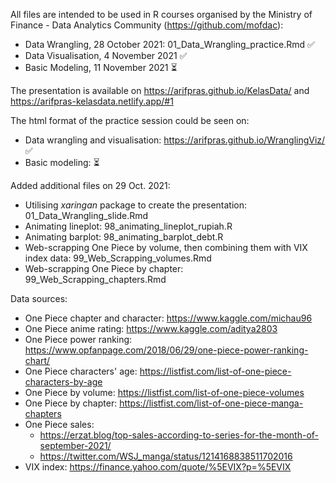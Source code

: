 All files are intended to be used in R courses organised by the Ministry of Finance - Data Analytics Community (https://github.com/mofdac):
- Data Wrangling, 28 October 2021: 01_Data_Wrangling_practice.Rmd :white_check_mark:
- Data Visualisation, 4 November 2021 :white_check_mark:
- Basic Modeling, 11 November 2021 :hourglass_flowing_sand:

The presentation is available on https://arifpras.github.io/KelasData/ and https://arifpras-kelasdata.netlify.app/#1

The html format of the practice session could be seen on: 
- Data wrangling and visualisation: https://arifpras.github.io/WranglingViz/ :white_check_mark:
- Basic modeling: :hourglass_flowing_sand:

Added additional files on 29 Oct. 2021:
- Utilising _xaringan_ package to create the presentation: 01_Data_Wrangling_slide.Rmd
- Animating lineplot: 98_animating_lineplot_rupiah.R
- Animating barplot: 98_animating_barplot_debt.R
- Web-scrapping One Piece by volume, then combining them with VIX index data: 99_Web_Scrapping_volumes.Rmd
- Web-scrapping One Piece by chapter: 99_Web_Scrapping_chapters.Rmd

Data sources:
- One Piece chapter and character: https://www.kaggle.com/michau96
- One Piece anime rating: https://www.kaggle.com/aditya2803
- One Piece power ranking: https://www.opfanpage.com/2018/06/29/one-piece-power-ranking-chart/
- One Piece characters' age: https://listfist.com/list-of-one-piece-characters-by-age
- One Piece by volume: https://listfist.com/list-of-one-piece-volumes
- One Piece by chapter: https://listfist.com/list-of-one-piece-manga-chapters
- One Piece sales: 
  + https://erzat.blog/top-sales-according-to-series-for-the-month-of-september-2021/
  + https://twitter.com/WSJ_manga/status/1214168838511702016
- VIX index: https://finance.yahoo.com/quote/%5EVIX?p=%5EVIX
